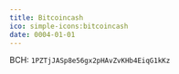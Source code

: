 ```yaml
---
title: Bitcoincash
ico: simple-icons:bitcoincash
date: 0004-01-01
---
```


BCH: `1PZTjJASp8e56gx2pHAvZvKHb4EiqG1kKz`